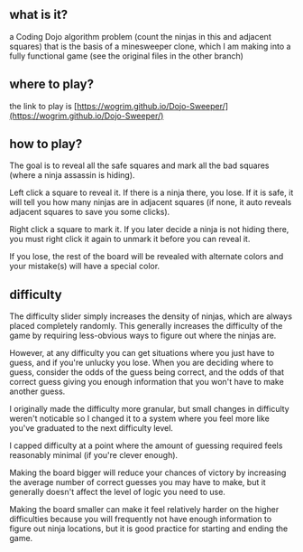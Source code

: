 ## what is it?

a Coding Dojo algorithm problem (count the ninjas in this and adjacent squares) that is the basis of a minesweeper clone, which I am making into a fully functional game (see the original files in the other branch)

## where to play?

the link to play is [https://wogrim.github.io/Dojo-Sweeper/](https://wogrim.github.io/Dojo-Sweeper/)

## how to play?

The goal is to reveal all the safe squares and mark all the bad squares (where a ninja assassin is hiding).

Left click a square to reveal it.  If there is a ninja there, you lose.  If it is safe, it will tell you how many ninjas are in adjacent squares (if none, it auto reveals adjacent squares to save you some clicks).

Right click a square to mark it.  If you later decide a ninja is not hiding there, you must right click it again to unmark it before you can reveal it.

If you lose, the rest of the board will be revealed with alternate colors and your mistake(s) will have a special color.

## difficulty

The difficulty slider simply increases the density of ninjas, which are always placed completely randomly.  This generally increases the difficulty of the game by requiring less-obvious ways to figure out where the ninjas are.

However, at any difficulty you can get situations where you just have to guess, and if you're unlucky you lose.  When you are deciding where to guess, consider the odds of the guess being correct, and the odds of that correct guess giving you enough information that you won't have to make another guess.

I originally made the difficulty more granular, but small changes in difficulty weren't noticable so I changed it to a system where you feel more like you've graduated to the next difficulty level.

I capped difficulty at a point where the amount of guessing required feels reasonably minimal (if you're clever enough).

Making the board bigger will reduce your chances of victory by increasing the average number of correct guesses you may have to make, but it generally doesn't affect the level of logic you need to use.

Making the board smaller can make it feel relatively harder on the higher difficulties because you will frequently not have enough information to figure out ninja locations, but it is good practice for starting and ending the game.